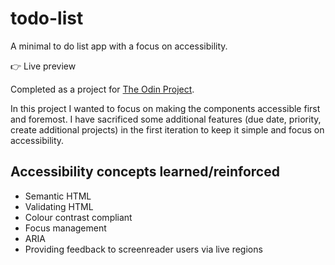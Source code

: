 # todo-list

A minimal to do list app with a focus on accessibility.

:point_right: Live preview

Completed as a project for [The Odin Project](https://www.theodinproject.com/lessons/node-path-javascript-todo-list).

In this project I wanted to focus on making the components accessible first and foremost. I have sacrificed some additional features (due date, priority, create additional projects) in the first iteration to keep it simple and focus on accessibility.

## Accessibility concepts learned/reinforced
- Semantic HTML
- Validating HTML
- Colour contrast compliant
- Focus management
- ARIA
- Providing feedback to screenreader users via live regions